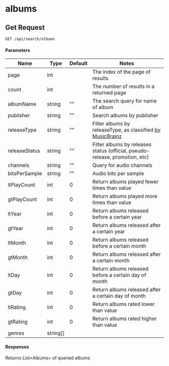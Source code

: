 # albums
## Get Request

`GET /api/search/albums`

#### Parameters

|Name|Type|Default|Notes|
|---|---|---|---|
|page|int||The index of the page of results|
|count|int||The number of results in a returned page|
|albumName|string|""|The search query for name of album|
|publisher|string|""|Search albums by publisher|
|releaseType|string|""|Filter albums by releaseType, as classified [by MusicBrainz](https://musicbrainz.org/doc/Release_Group/Type)|
|releaseStatus|string|""|Filter albums by releases status (official, pseudo-release, promotion, etc)|
|channels|string|""|Query for audio channels|
|bitsPerSample|string|""|Audio bits per sample|
|ltPlayCount|int|0|Return albums played fewer times than value|
|gtPlayCount|int|0|Return albums played more times than value|
|ltYear|int|0|Return albums released before a certain year|
|gtYear|int|0|Return albums released after a certain year|
|ltMonth|int|0|Return albums released before a certain month|
|gtMonth|int|0|Return albums released after a certain month|
|ltDay|int|0|Return albums released before a certain day of month|
|gtDay|int|0|Return albums released after a certain day of month|
|ltRating|int|0|Return albums rated lower than value|
|gtRating|int|0|Return albums rated higher than value|
|genres|string[]|||

#### Responses
Returns List\<Albums\> of queried albums